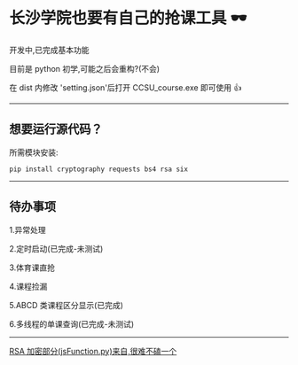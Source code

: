 # 长沙学院也要有自己的抢课工具 🕶

开发中,已完成基本功能

目前是 python 初学,可能之后会重构?(不会)

在 dist 内修改 'setting.json'后打开 CCSU_course.exe 即可使用 👍

---

## 想要运行源代码？

所需模块安装:

`pip install cryptography requests bs4 rsa six`

---

## 待办事项

1.异常处理

2.定时启动(已完成-未测试)

3.体育课直抢

4.课程捡漏

5.ABCD 类课程区分显示(已完成)

6.多线程的单课查询(已完成-未测试)

---

[RSA 加密部分(jsFunction.py)来自,很难不磕一个](https://github.com/Kunz1Pro/CUMT-jwxt/tree/master)
